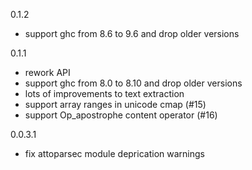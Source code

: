 0.1.2

* support ghc from 8.6 to 9.6 and drop older versions

0.1.1

* rework API
* support ghc from 8.0 to 8.10 and drop older versions
* lots of improvements to text extraction
* support array ranges in unicode cmap (#15)
* support Op\_apostrophe content operator (#16)

0.0.3.1

* fix attoparsec module deprication warnings
